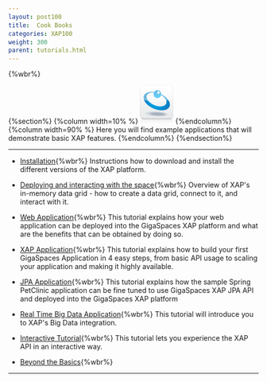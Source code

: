 ```yaml
---
layout: post100
title:  Cook Books
categories: XAP100
weight: 300
parent: tutorials.html
---
```


 {%wbr%}

 {%section%}
 {%column width=10% %}
 ![data-access.jpg](/attachment_files/subject/data-access.png)
 {%endcolumn%}
 {%column width=90% %}
 Here you will find example applications that will demonstrate basic XAP features.
 {%endcolumn%}
 {%endsection%}

 <hr/>


- [Installation](./installation-guide.html){%wbr%}
Instructions how to download and install the different versions of the XAP platform.


- [Deploying and interacting with the space](./deploying-and-interacting-with-the-space.html){%wbr%}
Overview of XAP's in-memory data grid - how to create a data grid, connect to it, and interact with it.


- [Web Application](./your-first-web-application.html){%wbr%}
This tutorial explains how your web application can be deployed into the GigaSpaces XAP platform and what are the benefits that can be obtained by doing so.


- [XAP Application](./your-first-xtp-application.html){%wbr%}
This tutorial explains how to build your first GigaSpaces Application in 4 easy steps, from basic API usage to scaling your application and making it highly available.

- [JPA Application](./your-first-jpa-application.html){%wbr%}
This tutorial explains how the sample Spring PetClinic application can be fine tuned to use GigaSpaces XAP JPA API and deployed into the GigaSpaces XAP platform

- [Real Time Big Data Application](./your-first-real-time-big-data-analytics-application.html){%wbr%}
This tutorial will introduce you to XAP's Big Data integration.

- [Interactive Tutorial](./interactive-api-guide.html){%wbr%}
This tutorial lets you experience the XAP API in an interactive way.

- [Beyond the Basics](./beyond-the-basics.html){%wbr%}


 <hr/>
